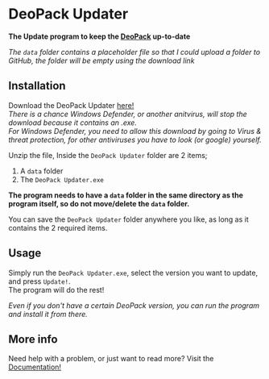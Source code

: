 # DeoPack Updater
**The Update program to keep the [DeoPack](https://github.com/xxEmilySmitxx/DeoPack) up-to-date**

_The `data` folder contains a placeholder file so that I could upload a folder to GitHub, the folder will be empty using the download link_

## Installation

Download the DeoPack Updater [here!](https://deocraft.serv.nu/resources/DeoPack-Updater.zip)  
_There is a chance Windows Defender, or another anitvirus, will stop the download because it contains an .exe.  
For Windows Defender, you need to allow this download by going to Virus & threat protection, for other antiviruses you have to look (or google) yourself._

Unzip the file,
Inside the `DeoPack Updater` folder are 2 items;
  1. A `data` folder
  2. The `DeoPack Updater.exe`

**The program needs to have a `data` folder in the same directory as the program itself, so do not move/delete the `data` folder.**

You can save the `DeoPack Updater` folder anywhere you like, as long as it contains the 2 required items.


## Usage

Simply run the `DeoPack Updater.exe`, select the version you want to update, and press `Update!`.  
The program will do the rest!

_Even if you don't have a certain DeoPack version, you can run the program and install it from there._

## More info

Need help with a problem, or just want to read more? Visit the [Documentation!](https://deocraft.serv.nu/resources/DeoPack-Updater-Help.html)
